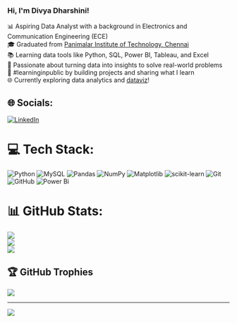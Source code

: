 ### Hi, I'm Divya Dharshini!

📊 Aspiring Data Analyst with a background in Electronics and Communication Engineering (ECE)<br/>
🎓 Graduated from [Panimalar Institute of Technology, Chennai](https://www.panimalar.ac.in/)<br/>
📚 Learning data tools like Python, SQL, Power BI, Tableau, and Excel<br/>
🧠 Passionate about turning data into insights to solve real-world problems<br/>
🌱 #learninginpublic by building projects and sharing what I learn<br/>
🌐 Currently exploring data analytics and [dataviz](https://pudding.cool/2018/08/pockets/)!<br/>

## 🌐 Socials:
 [![LinkedIn](https://img.shields.io/badge/LinkedIn-%230077B5.svg?logo=linkedin&logoColor=white)](https://linkedin.com/in/divya-dharshini-08a45824a)

# 💻 Tech Stack:
![Python](https://img.shields.io/badge/python-3670A0?style=for-the-badge&logo=python&logoColor=ffdd54) ![MySQL](https://img.shields.io/badge/mysql-4479A1.svg?style=for-the-badge&logo=mysql&logoColor=white) ![Pandas](https://img.shields.io/badge/pandas-%23150458.svg?style=for-the-badge&logo=pandas&logoColor=white) ![NumPy](https://img.shields.io/badge/numpy-%23013243.svg?style=for-the-badge&logo=numpy&logoColor=white) ![Matplotlib](https://img.shields.io/badge/Matplotlib-%23ffffff.svg?style=for-the-badge&logo=Matplotlib&logoColor=black) ![scikit-learn](https://img.shields.io/badge/scikit--learn-%23F7931E.svg?style=for-the-badge&logo=scikit-learn&logoColor=white) ![Git](https://img.shields.io/badge/git-%23F05033.svg?style=for-the-badge&logo=git&logoColor=white) ![GitHub](https://img.shields.io/badge/github-%23121011.svg?style=for-the-badge&logo=github&logoColor=white) ![Power Bi](https://img.shields.io/badge/power_bi-F2C811?style=for-the-badge&logo=powerbi&logoColor=black)
# 📊 GitHub Stats:
![](https://github-readme-stats.vercel.app/api?username=divyadharshiniv22&theme=dark&hide_border=false&include_all_commits=false&count_private=false)<br/>
![](https://nirzak-streak-stats.vercel.app/?user=divyadharshiniv22&theme=dark&hide_border=false)<br/>
![](https://github-readme-stats.vercel.app/api/top-langs/?username=divyadharshiniv22&theme=dark&hide_border=false&include_all_commits=false&count_private=false&layout=compact)

## 🏆 GitHub Trophies
![](https://github-profile-trophy.vercel.app/?username=divyadharshiniv22&theme=radical&no-frame=false&no-bg=true&margin-w=4)

---
[![](https://visitcount.itsvg.in/api?id=divyadharshiniv22&icon=0&color=0)](https://visitcount.itsvg.in)

